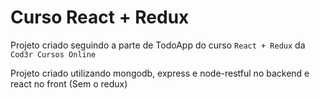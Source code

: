 # Curso React + Redux 

Projeto criado seguindo a parte de TodoApp do curso `React + Redux` da `Cod3r Cursos Online`

Projeto criado utilizando mongodb, express e node-restful no backend e react no front (Sem o redux)

